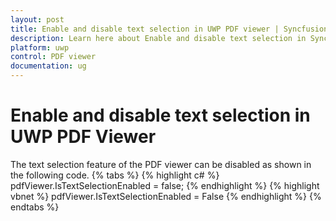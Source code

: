 ```yaml
---
layout: post
title: Enable and disable text selection in UWP PDF viewer | Syncfusion
description: Learn here about Enable and disable text selection in Syncfusion Essential Studio UWP PDF viewer control and more.
platform: uwp
control: PDF viewer
documentation: ug
---
```


# Enable and disable text selection in UWP PDF Viewer
The text selection feature of the PDF viewer can be disabled as shown in the following code.
{% tabs %}
{% highlight c# %}
pdfViewer.IsTextSelectionEnabled = false;
{% endhighlight %}
{% highlight vbnet %}
pdfViewer.IsTextSelectionEnabled = False
{% endhighlight %}
{% endtabs %}